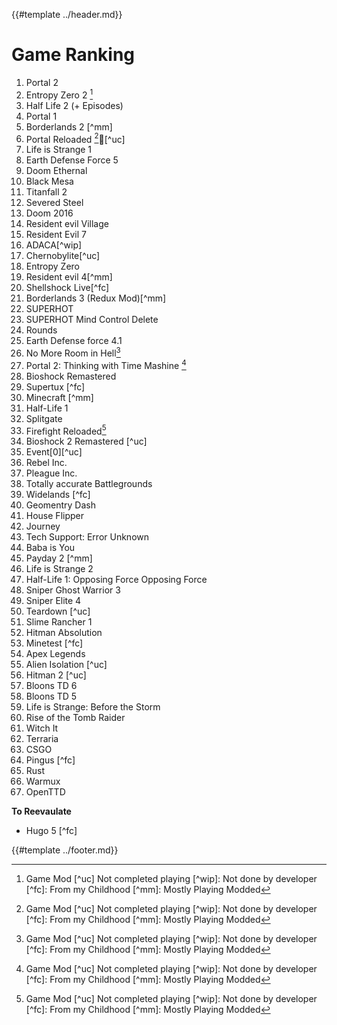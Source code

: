 {{#template ../header.md}}

# Game Ranking

1. Portal 2
2. Entropy Zero 2 [^gm]
3. Half Life 2 (+ Episodes)
4. Portal 1
5. Borderlands 2 [^mm]
6. Portal Reloaded [^gm]&#20;[^uc]
7. Life is Strange 1
8. Earth Defense Force 5
9. Doom Ethernal
10. Black Mesa
11. Titanfall 2
12. Severed Steel
13. Doom 2016
14. Resident evil Village
15. Resident Evil 7
16. ADACA[^wip]
17. Chernobylite[^uc]
18. Entropy Zero
19. Resident evil 4[^mm]
20. Shellshock Live[^fc]
21. Borderlands 3 (Redux Mod)[^mm]
22. SUPERHOT
23. SUPERHOT Mind Control Delete
24. Rounds
25. Earth Defense force 4.1
26. No More Room in Hell[^gm]
27. Portal 2: Thinking with Time Mashine [^gm]
28. Bioshock Remastered
29. Supertux [^fc]
30. Minecraft [^mm]
31. Half-Life 1
32. Splitgate
33. Firefight Reloaded[^gm]
34. Bioshock 2 Remastered [^uc]
35. Event\[0][^uc]
36. Rebel Inc.
37. Pleague Inc.
38. Totally accurate Battlegrounds
39. Widelands [^fc]
40. Geomentry Dash
41. House Flipper
42. Journey
43. Tech Support: Error Unknown
44. Baba is You
45. Payday 2 [^mm]
46. Life is Strange 2
47. Half-Life 1: Opposing Force Opposing Force
48. Sniper Ghost Warrior 3
49. Sniper Elite 4
50. Teardown [^uc]
51. Slime Rancher 1
52. Hitman Absolution
53. Minetest [^fc]
54. Apex Legends
55. Alien Isolation [^uc]
56. Hitman 2 [^uc]
57. Bloons TD 6
58. Bloons TD 5
59. Life is Strange: Before the Storm
60. Rise of the Tomb Raider
61. Witch It
62. Terraria
63. CSGO
64. Pingus [^fc]
65. Rust
66. Warmux
67. OpenTTD

**To Reevaulate**

- Hugo 5 [^fc]

[^gm]: Game Mod [^uc] Not completed playing [^wip]: Not done by developer [^fc]:
From my Childhood [^mm]: Mostly Playing Modded

{{#template ../footer.md}}
